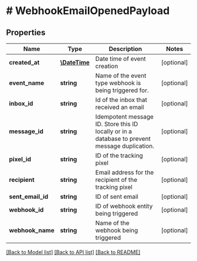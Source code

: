 # # WebhookEmailOpenedPayload

## Properties

Name | Type | Description | Notes
------------ | ------------- | ------------- | -------------
**created_at** | [**\DateTime**](\DateTime) | Date time of event creation | [optional] 
**event_name** | **string** | Name of the event type webhook is being triggered for. | [optional] 
**inbox_id** | **string** | Id of the inbox that received an email | [optional] 
**message_id** | **string** | Idempotent message ID. Store this ID locally or in a database to prevent message duplication. | [optional] 
**pixel_id** | **string** | ID of the tracking pixel | [optional] 
**recipient** | **string** | Email address for the recipient of the tracking pixel | [optional] 
**sent_email_id** | **string** | ID of sent email | [optional] 
**webhook_id** | **string** | ID of webhook entity being triggered | [optional] 
**webhook_name** | **string** | Name of the webhook being triggered | [optional] 

[[Back to Model list]](../../README#documentation-for-models) [[Back to API list]](../../README#documentation-for-api-endpoints) [[Back to README]](../../README)


